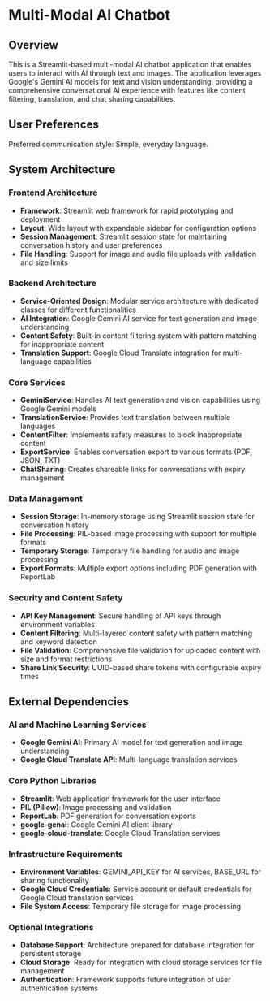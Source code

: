 # Multi-Modal AI Chatbot

## Overview

This is a Streamlit-based multi-modal AI chatbot application that enables users to interact with AI through text and images. The application leverages Google's Gemini AI models for text and vision understanding, providing a comprehensive conversational AI experience with features like content filtering, translation, and chat sharing capabilities.

## User Preferences

Preferred communication style: Simple, everyday language.

## System Architecture

### Frontend Architecture
- **Framework**: Streamlit web framework for rapid prototyping and deployment
- **Layout**: Wide layout with expandable sidebar for configuration options
- **Session Management**: Streamlit session state for maintaining conversation history and user preferences
- **File Handling**: Support for image and audio file uploads with validation and size limits

### Backend Architecture
- **Service-Oriented Design**: Modular service architecture with dedicated classes for different functionalities
- **AI Integration**: Google Gemini AI service for text generation and image understanding
- **Content Safety**: Built-in content filtering system with pattern matching for inappropriate content
- **Translation Support**: Google Cloud Translate integration for multi-language capabilities

### Core Services
- **GeminiService**: Handles AI text generation and vision capabilities using Google Gemini models
- **TranslationService**: Provides text translation between multiple languages
- **ContentFilter**: Implements safety measures to block inappropriate content
- **ExportService**: Enables conversation export to various formats (PDF, JSON, TXT)
- **ChatSharing**: Creates shareable links for conversations with expiry management

### Data Management
- **Session Storage**: In-memory storage using Streamlit session state for conversation history
- **File Processing**: PIL-based image processing with support for multiple formats
- **Temporary Storage**: Temporary file handling for audio and image processing
- **Export Formats**: Multiple export options including PDF generation with ReportLab

### Security and Content Safety
- **API Key Management**: Secure handling of API keys through environment variables
- **Content Filtering**: Multi-layered content safety with pattern matching and keyword detection
- **File Validation**: Comprehensive file validation for uploaded content with size and format restrictions
- **Share Link Security**: UUID-based share tokens with configurable expiry times

## External Dependencies

### AI and Machine Learning Services
- **Google Gemini AI**: Primary AI model for text generation and image understanding
- **Google Cloud Translate API**: Multi-language translation services

### Core Python Libraries
- **Streamlit**: Web application framework for the user interface
- **PIL (Pillow)**: Image processing and validation
- **ReportLab**: PDF generation for conversation exports
- **google-genai**: Google Gemini AI client library
- **google-cloud-translate**: Google Cloud Translation services

### Infrastructure Requirements
- **Environment Variables**: GEMINI_API_KEY for AI services, BASE_URL for sharing functionality
- **Google Cloud Credentials**: Service account or default credentials for Google Cloud translation services
- **File System Access**: Temporary file storage for image processing

### Optional Integrations
- **Database Support**: Architecture prepared for database integration for persistent storage
- **Cloud Storage**: Ready for integration with cloud storage services for file management
- **Authentication**: Framework supports future integration of user authentication systems
